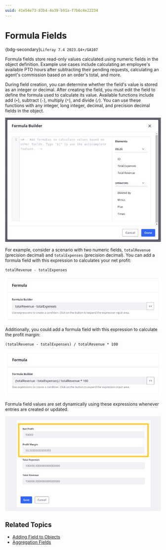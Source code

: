 ```yaml
---
uuid: 41e54e73-83b4-4a39-b91a-f7b6c4e22234
---
```

# Formula Fields

{bdg-secondary}`Liferay 7.4 2023.Q4+/GA107`

Formula fields store read-only values calculated using numeric fields in the object definition. Example use cases include calculating an employee's available PTO hours after subtracting their pending requests, calculating an agent's commission based on an order's total, and more.

During field creation, you can determine whether the field's value is stored as an integer or decimal. After creating the field, you must edit the field to define the formula used to calculate its value. Available functions include add (`+`), subtract (`-`), multiply (`*`), and divide (`/`). You can use these functions with any integer, long integer, decimal, and precision decimal fields in the object.

![Determine the formula used for the field.](./formula-fields/images/01.png)

For example, consider a scenario with two numeric fields, `totalRevenue` (precision decimal) and `totalExpenses` (precision decimal). You can add a formula field with this expression to calculates your net profit:

```
totalRevenue - totalExpenses
```

![Calculate the net profit.](./formula-fields/images/02.png)

Additionally, you could add a formula field with this expression to calculate the profit margin:

```
(totalRevenue - totalExpenses) / totalRevenue * 100
```

![Calculate the profit margin.](./formula-fields/images/03.png)

Formula field values are set dynamically using these expressions whenever entries are created or updated.

![Formula field values are set dynamically.](./formula-fields/images/04.png)

## Related Topics

* [Adding Field to Objects](./adding-fields-to-objects.md)
* [Aggregation Fields](./aggregation-fields.md)
<!-- * [Numeric Fields](./numeric-fields.md) -->
